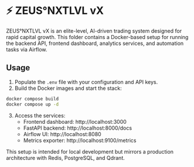 # ⚡ ZEUS°NXTLVL vX

ZEUS°NXTLVL vX is an elite-level, AI-driven trading system designed for rapid capital growth. This folder contains a Docker-based setup for running the backend API, frontend dashboard, analytics services, and automation tasks via Airflow.

## Usage

1. Populate the `.env` file with your configuration and API keys.
2. Build the Docker images and start the stack:

```bash
docker compose build
docker compose up -d
```

3. Access the services:
   - Frontend dashboard: http://localhost:3000
   - FastAPI backend: http://localhost:8000/docs
   - Airflow UI: http://localhost:8080
   - Metrics exporter: http://localhost:9100/metrics

This setup is intended for local development but mirrors a production architecture with Redis, PostgreSQL, and Qdrant.

